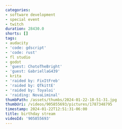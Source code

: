 ```yaml
---
categories:
- software development
- special event
- twitch
duration: 28430.0
shorts: []
tags:
- audacity
- 'code: gdscript'
- 'code: rust'
- fl studio
- godot
- 'guest: ChotoTheBright'
- 'guest: GabriellaG439'
- krita
- 'raided by: FixItFreb'
- 'raided by: QTkittE'
- 'raided by: Toyaloi'
- 'raiding: NovaLiminal'
thumbPath: /assets/thumbs/2024-01-22-18-51-31.jpg
thumbUri: /videos/905855693/pictures/1787348795
timestamp: 2024-01-22T12:51:31-06:00
title: birthday stream
videoId: '905855693'
---
```

